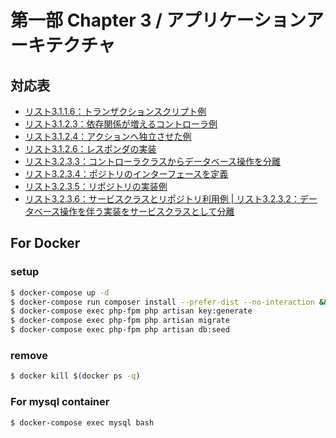 # 第一部 Chapter 3 / アプリケーションアーキテクチャ

## 対応表
 
 - [リスト3.1.1.6：トランザクションスクリプト例](app/Service/BookService.php)
 - [リスト3.1.2.3：依存関係が増えるコントローラ例](app/Http/Controllers/UserController.php)
 - [リスト3.1.2.4：アクションへ独立させた例](app/Http/Actions/UserIndexAction.php)
 - [リスト3.1.2.6：レスポンダの実装](app/Http/Responder/UserResponder.php)
 - [リスト3.2.3.3：コントローラクラスからデータベース操作を分離](app/Http/Controllers/Layered/UserController.php)
 - [リスト3.2.3.4：ポジトリのインターフェースを定義](app/Repository/UserRepositoryInterface.php)
 - [リスト3.2.3.5：リポジトリの実装例](app/Repository/UserRepository.php)
 - [リスト3.2.3.6：サービスクラスとリポジトリ利用例 | リスト3.2.3.2：データベース操作を伴う実装をサービスクラスとして分離](app/Service/UserPurchaseService.php)
 
 
## For Docker

### setup 

```bash
$ docker-compose up -d
$ docker-compose run composer install --prefer-dist --no-interaction && composer app-setup
$ docker-compose exec php-fpm php artisan key:generate
$ docker-compose exec php-fpm php artisan migrate
$ docker-compose exec php-fpm php artisan db:seed
```

### remove

```bash
$ docker kill $(docker ps -q)
```

### For mysql container

```bash
$ docker-compose exec mysql bash
```
